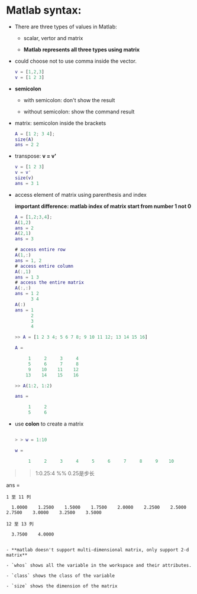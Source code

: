 # Matlab syntax:

- There are three types of values in Matlab:

  - scalar, vertor and matrix

  - **Matlab represents all three types using matrix**

- could choose not to use comma inside the vector.

  ```matlab
  v = [1,2,3]
  v = [1 2 3]
  ```

- **semicolon**

  - with semicolon: don't show the result

  - without semicolon: show the command result

- matrix: semicolon inside the brackets

  ```matlab
  A = [1 2; 3 4];
  size(A)
  ans = 2 2
  ```

- transpose: **v = v'**

  ```matlab
  v = [1 2 3]
  v = v'
  size(v)
  ans = 3 1
  ```

- access element of matrix using parenthesis and index

  **important difference: matlab index of matrix start from number 1 not 0**

  ```matlab
  A = [1,2;3,4];
  A(1,2)
  ans = 2
  A(2,1)
  ans = 3
  
  # access entire row
  A(1,:)
  ans = 1, 2
  # access entire column
  A(:,1)
  ans = 1 3
  # access the entire matrix
  A(:,:)
  ans = 1 2
        3 4
  A(:)
  ans = 1
        2
        3
        4
  
  >> A = [1 2 3 4; 5 6 7 8; 9 10 11 12; 13 14 15 16]
  
  A =
  
       1     2     3     4
       5     6     7     8
       9    10    11    12
      13    14    15    16
  
  >> A(1:2, 1:2)
  
  ans =
  
       1     2
       5     6
  ```

- use **colon** to create a matrix

  ```matlab

  > > w = 1:10

  w =

       1     2     3     4     5     6     7     8     9    10

> > 1:0.25:4        %%    0.25是步长

  ans =

    1 至 11 列
    
      1.0000    1.2500    1.5000    1.7500    2.0000    2.2500    2.5000    2.7500    3.0000    3.2500    3.5000
    
    12 至 13 列
    
      3.7500    4.0000

  ```

- **matlab doesn't support multi-dimensional matrix, only support 2-d matrix**

- `whos` shows all the variable in the workspace and their attributes.

- `class` shows the class of the variable

- `size` shows the dimension of the matrix
